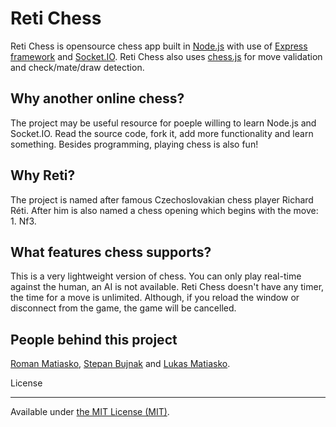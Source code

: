 Reti Chess
==========

Reti Chess is opensource chess app built in [Node.js](http://nodejs.org/) with use of [Express framework](http://expressjs.com/) and [Socket.IO](http://socket.io/). Reti Chess also uses [chess.js](https://github.com/jhlywa/chess.js) for move validation and check/mate/draw detection.

Why another online chess?
-------------------------

The project may be useful resource for poeple willing to learn Node.js and Socket.IO. Read the source code, fork it, add more functionality and learn something. Besides programming, playing chess is also fun!

Why Reti?
---------

The project is named after famous Czechoslovakian chess player Richard Réti. After him is also named a chess opening which begins with the move: 1. Nf3.

What features chess supports?
-----------------------------

This is a very lightweight version of chess. You can only play real-time against the human, an AI is not available. Reti Chess doesn't have any timer, the time for a move is unlimited. Although, if you reload the window or disconnect from the game, the game will be cancelled.

People behind this project
--------------------------

[Roman Matiasko](http://github.com/romanmatiasko/), [Stepan Bujnak](http://github.com/stepanbujnak/) and [Lukas Matiasko](http://github.com/lukasmatiasko/).

License
_______

Available under [the MIT License (MIT)](http://opensource.org/licenses/MIT).